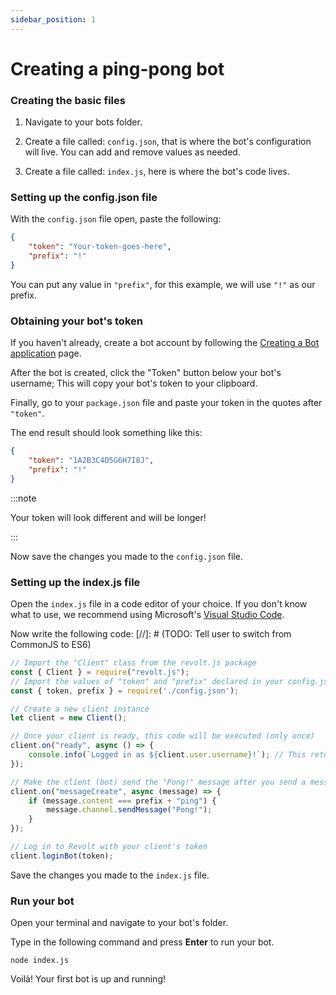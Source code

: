 ```yaml
---
sidebar_position: 1
---
```

  
# Creating a ping-pong bot
  
### Creating the basic files
  
1. Navigate to your bots folder.

2. Create a file called: `config.json`, that is where the bot's configuration will live. You can add and remove values as needed.

3. Create a file called: `index.js`, here is where the bot's code lives.

### Setting up the config.json file
  
With the `config.json` file open, paste the following:
  
```json
{
	"token": "Your-token-goes-here",
	"prefix": "!"
}
```
  
You can put any value in `"prefix"`, for this example, we will use `"!"` as our prefix.

### Obtaining your bot's token

If you haven't already, create a bot account by following the
[Creating a Bot application](/docs/introduction/creating-a-bot-application) page.

After the bot is created, click the "Token" button below your bot's username; This will copy your bot's token to
your clipboard.

Finally, go to your `package.json` file and paste your token in the quotes after `"token"`.

The end result should look something like this:

```json
{
	"token": "1A2B3C4D5G6H7I8J",
	"prefix": "!"
}
``` 

:::note

Your token will look different and will be longer!

:::

Now save the changes you made to the `config.json` file.
  
### Setting up the index.js file
  
Open the `index.js` file in a code editor of your choice. If you don't know what to use, we recommend using
Microsoft's [Visual Studio Code](https://code.visualstudio.com).

Now write the following code:
[//]: # (TODO: Tell user to switch from CommonJS to ES6)

```js
// Import the "Client" class from the revolt.js package
const { Client } = require("revolt.js");
// Import the values of "token" and "prefix" declared in your config.json file
const { token, prefix } = require('./config.json');

// Create a new client instance
let client = new Client();

// Once your client is ready, this code will be executed (only once)
client.on("ready", async () => {
    console.info(`Logged in as ${client.user.username}!`); // This returns "Logged in as *Your bot's name*!" in the console
});

// Make the client (bot) send the "Pong!" message after you send a message with the content "!ping" into chat.
client.on("messageCreate", async (message) => {
    if (message.content === prefix + "ping") {
        message.channel.sendMessage("Pong!");
    }
});

// Log in to Revolt with your client's token
client.loginBot(token);
```
  
Save the changes you made to the `index.js` file.

### Run your bot

Open your terminal and navigate to your bot's folder.

Type in the following command and press **Enter** to run your bot.

```
node index.js
```
  
Voilà! Your first bot is up and running!
